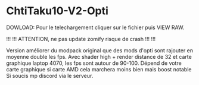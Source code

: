# ChtiTaku10-V2-Opti

DOWLOAD: Pour le telechargement cliquer sur le fichier puis VIEW RAW.

!!! !!! ATTENTION, ne pas update zomify risque de crash !!! !!!

Version améliorer du modpack original que des mods d'opti sont rajouter en moyenne double les fps. Avec shader high + render distance de 32 et carte graphique laptop 4070, les fps sont autour de 90-100.
Dépend de votre carte graphique si carte AMD cela marchera moins bien mais boost notable
Si soucis mp discord via le serveur.
